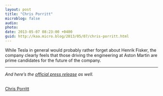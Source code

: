 ```yaml
---
layout: post
title: "Chris Porritt"
microblog: false
audio: 
photo: 
date: 2013-05-07 08:23:00 +0400
guid: http://kaa.micro.blog/2013/05/07/chris-porritt.html
---
```

<p>While Tesla in general would probably rather forget about Henrik Fisker, the company clearly feels that those driving the engineering at Aston Martin are prime candidates for the future of the company.</p>

<hr /><p><em>And here&rsquo;s the <a href="http://www.teslamotors.com/about/press/releases/tesla-hires-aston-martin%E2%80%99s-vehicle-engineering-leader">official press release</a> as well.</em></p><br /><a href='http://www.greencarreports.com/news/1083919_tesla-hires-new-engineering-vp-from-luxury-maker-aston-martin'>Chris Porritt</a>
